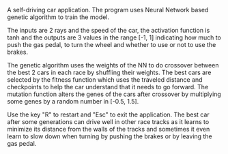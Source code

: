 A self-driving car application. The program uses Neural Network based genetic algorithm to train the model. 

The inputs are 2 rays and the speed of the car, the activation function is tanh and the outputs are 3 values in the range [-1, 1] indicating how much to push the gas pedal, to turn the wheel and whether to use or not to use the brakes. 

The genetic algorithm uses the weights of the NN to do crossover between the best 2 cars in each race by shuffling their weights. The best cars are selected by the fitness function which uses the traveled distance and checkpoints to help the car understand that it needs to go forward. 
The mutation function alters the genes of the cars after crossover by multiplying some genes by a random number in [-0.5, 1.5].

Use the key "R" to restart and "Esc" to exit the application. The best car after some generations can drive well in other race tracks as it learns to minimize its distance from the walls of the tracks and sometimes it even learn to slow down when turning by pushing the brakes or by leaving the gas pedal.
